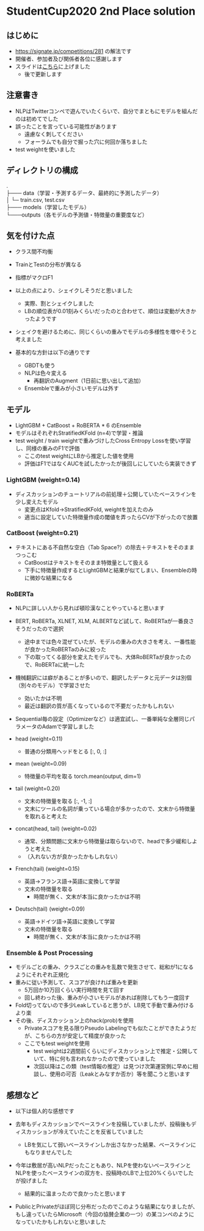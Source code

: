 # StudentCup2020 2nd Place solution
## はじめに
- https://signate.jp/competitions/281 の解法です
- 開催者、参加者及び関係者各位に感謝します
- スライドは[こちら](https://www.slideshare.net/HogeBona/student-cup-2020-2nd-solution-lt)に上げました
  - 後で更新します

## 注意書き
- NLPはTwitterコンペで遊んでいたくらいで、自分でまともにモデルを組んだのは初めてでした
- 誤ったことを言っている可能性があります
  - 遠慮なく刺してください
  - フォーラムでも自分で掘った穴に何回か落ちました
- test weightを使いました

## ディレクトリの構成
. <br>
├─── data（学習・予測するデータ、最終的に予測したデータ） <br>
│   └─ train.csv, test.csv <br>
├─── models（学習したモデル） <br>
└───outputs（各モデルの予測値・特徴量の重要度など） <br>

## 気を付けた点

- クラス間不均衡
- TrainとTestの分布が異なる
- 指標がマクロF1

- 以上の点により、シェイクしそうだと思いました
  - 実際、割とシェイクしました
  - LBの順位表が0.01刻みくらいだったのと合わせて、順位は変動が大きかったようです
- シェイクを避けるために、同じくらいの重みでモデルの多様性を増やそうと考えました
- 基本的な方針は以下の通りです
  - GBDTも使う
  - NLPは色々変える
    - 再翻訳のAugment（1日前に思い出して追加）
  - Ensembleで重みが小さいモデルは外す



## モデル

- LightGBM + CatBoost + RoBERTA * 6 のEnsemble
- モデルはそれぞれStratifiedKFold (n=4)で学習・推論
- test weight / train weightで重みづけしたCross Entropy Lossを使い学習し、同様の重みのF1で評価
  - ここのtest weightにLBから推定した値を使用
  - 評価はF1ではなくAUCを試したかったが後回しにしていたら実装できず



### LightGBM (weight=0.14)

- ディスカッションのチュートリアルの前処理＋公開していたベースラインを少し変えたモデル
  - 変更点はKfold→StratifiedKFold, weightを加えたのみ
  - 適当に設定していた特徴量作成の閾値を弄ったらCVが下がったので放置



### CatBoost (weight=0.21)

- テキストにある不自然な空白（Tab Space?）の除去＋テキストをそのままつっこむ
  - CatBoostはテキストをそのまま特徴量として扱える
  - 下手に特徴量作成するとLightGBMと結果が似てしまい、Ensembleの時に微妙な結果になる



### RoBERTa

- NLPに詳しい人から見れば頓珍漢なことやっていると思います
- BERT, RoBERTa, XLNET, XLM, ALBERTなど試して、RoBERTaが一番良さそうだったので選択
  - 途中までは色々混ぜていたが、モデルの重みの大きさを考え、一番性能が良かったRoBERTaのみに絞った
  - 下の取ってくる部分を変えたモデルでも、大体RoBERTaが良かったので、RoBERTaに統一した
- 機械翻訳には癖があることが多いので、翻訳したデータと元データは別個（別々のモデル）で学習させた
  - 効いたかは不明
  - 最近は翻訳の質が高くなっているので不要だったかもしれない
- Sequential毎の設定（Optimizerなど）は適宜試し、一番単純な全層同じパラメータのAdamで学習しました



- head (weight=0.11)
  - 普通の分類用ヘッドをとる [:, 0, :]
- mean (weight=0.09)
  - 特徴量の平均を取る torch.mean(output, dim=1)
- tail (weight=0.20)
  - 文末の特徴量を取る [:, -1, :]
  - 文末にツールの名詞が乗っている場合が多かったので、文末から特徴量を取れると考えた
- concat(head, tail) (weight=0.02)
  - 通常、分類問題に文末から特徴量は取らないので、headで多少緩和しようと考えた
  - （入れない方が良かったかもしれない）
- French(tail) (weight=0.15)
  - 英語→フランス語→英語に変換して学習
  - 文末の特徴量を取る
    - 時間が無く、文末が本当に良かったかは不明
- Deutsch(tail) (weight=0.09)
  - 英語→ドイツ語→英語に変換して学習
  - 文末の特徴量を取る
    - 時間が無く、文末が本当に良かったかは不明



### Ensemble & Post Processing

- モデルごとの重み、クラスごとの重みを乱数で発生させて、総和が1になるようにそれぞれ正規化
- 重みに従い予測して、スコアが良ければ重みを更新
  - 5万回か10万回くらい実行時間を見て回す
  - 回し終わった後、重みが小さいモデルがあれば削除してもう一度回す
- Fold切ってないので多少Leakしていると思うが、LB見て手動で重み付けるより楽
- その後、ディスカッション上のhack(prob)を使用
  - Privateスコアを見る限りPseudo Labelingでも似たことができたようだが、こちらの方が安定して精度が良かった
  - ここでもtest weightを使用
    - test weightは2週間前くらいにディスカッション上で推定・公開していて、特に何も言われなかったので使っていました
    - 次回以降はこの類（test情報の推定）は見つけ次第運営側に早めに相談し、使用の可否（Leakとみなすか否か）等を聞こうと思います


## 感想など

- 以下は個人的な感想です

- 去年もディスカッションでベースラインを投稿していましたが、投稿後もディスカッションが冷えていたことを反省していました
  - LBを気にして弱いベースラインしか出さなかった結果、ベースラインにもなりませんでした
- 今年は敷居が高いNLPだったこともあり、NLPを使わないベースラインとNLPを使ったベースラインの双方を、投稿時のLBで上位20%くらいでしたが投げました
  - 結果的に温まったので良かったと思います

- PublicとPrivateがほぼ同じ分布だったのでこのような結果になりましたが、もし違っていたらMicrosoft（今回の協賛企業の一つ）の某コンペのようになっていたかもしれないと思いました

